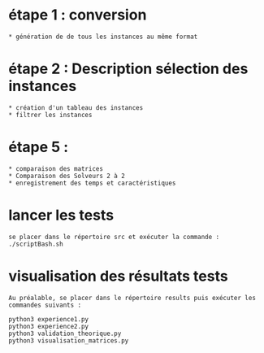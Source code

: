 # étape 1 : conversion
    * génération de de tous les instances au même format

# étape 2 : Description sélection des instances
    * création d'un tableau des instances
    * filtrer les instances

# étape 5 : 
    * comparaison des matrices
    * Comparaison des Solveurs 2 à 2
    * enregistrement des temps et caractéristiques

# lancer les tests 
    se placer dans le répertoire src et exécuter la commande : ./scriptBash.sh

# visualisation des résultats tests
    Au préalable, se placer dans le répertoire results puis exécuter les commandes suivants :

    python3 experience1.py
    python3 experience2.py
    python3 validation_theorique.py
    python3 visualisation_matrices.py


